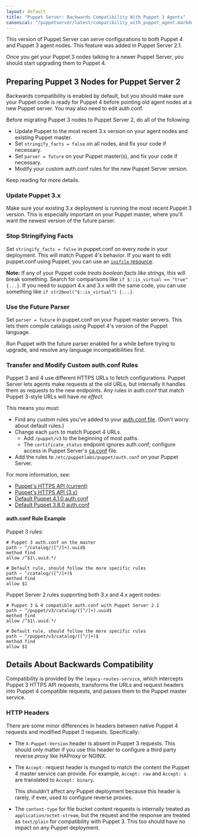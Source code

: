 ```yaml
---
layout: default
title: "Puppet Server: Backwards Compatibility With Puppet 3 Agents"
canonical: "/puppetserver/latest/compatibility_with_puppet_agent.markdown"
---
```



[ca.conf]: ./configuration.html#caconf
[auth.conf]: /puppet/latest/reference/config_file_auth.html

This version of Puppet Server can serve configurations to both Puppet 4 and Puppet 3 agent nodes. This feature was added in Puppet Server 2.1.

Once you get your Puppet 3 nodes talking to a newer Puppet Server, you should start upgrading them to Puppet 4.


## Preparing Puppet 3 Nodes for Puppet Server 2

Backwards compatibility is enabled by default, but you should make sure your Puppet code is ready for Puppet 4 before pointing old agent nodes at a new Puppet server. You may also need to edit auth.conf.

Before migrating Puppet 3 nodes to Puppet Server 2, do all of the following:

- Update Puppet to the most recent 3.x version on your agent nodes and existing Puppet master.
- Set `stringify_facts = false` on all nodes, and fix your code if necessary.
- Set `parser = future` on your Puppet master(s), and fix your code if necessary.
- Modify your custom auth.conf rules for the new Puppet Server version.

Keep reading for more details.

### Update Puppet 3.x

Make sure your existing 3.x deployment is running the most recent Puppet 3 version. This is especially important on your Puppet master, where you'll want the newest version of the future parser.

### Stop Stringifying Facts

Set `stringify_facts = false` in puppet.conf on every node in your deployment. This will match Puppet 4's behavior. If you want to edit puppet.conf using Puppet, you can use an [`inifile` resource](https://forge.puppetlabs.com/puppetlabs/inifile).

**Note:** If any of your Puppet code _treats boolean facts like strings,_ this will break something. Search for comparisons like `if $::is_virtual == "true" {...}`. If you need to support 4.x and 3.x with the same code, you can use something like `if str2bool("$::is_virtual") {...}`.

### Use the Future Parser

Set `parser = future` in puppet.conf on your Puppet master servers. This lets them compile catalogs using Puppet 4's version of the Puppet language.

Run Puppet with the future parser enabled for a while before trying to upgrade, and resolve any language incompatibilities first.

### Transfer and Modify Custom auth.conf Rules

Puppet 3 and 4 use different HTTPS URLs to fetch configurations. Puppet Server lets agents make requests at the old URLs, but internally it handles them as requests to the new endpoints. Any rules in auth.conf that match Puppet 3-style URLs will have _no effect._

This means you must:

* Find any _custom_ rules you've added to your [auth.conf file][auth.conf]. (Don't worry about default rules.)
* Change each `path` to match Puppet 4 URLs.
    * Add `/puppet/v3` to the beginning of most paths.
    * The `certificate_status` endpoint ignores auth.conf; configure access in Puppet Server's [ca.conf][] file.
* Add the rules to `/etc/puppetlabs/puppet/auth.conf` on your Puppet Server.

For more information, see:

* [Puppet's HTTPS API (current)](/puppet/latest/reference/http_api/http_api_index.html)
* [Puppet's HTTPS API (3.x)](https://github.com/puppetlabs/puppet/blob/3.8.0/api/docs/http_api_index.md)
* [Default Puppet 4.1.0 auth.conf](https://github.com/puppetlabs/puppet/blob/4.1.0/conf/auth.conf)
* [Default Puppet 3.8.0 auth.conf](https://github.com/puppetlabs/puppet/blob/3.8.0/conf/auth.conf)

#### auth.conf Rule Example

Puppet 3 rules:

    # Puppet 3 auth.conf on the master
    path ~ ^/catalog/([^/]+).uuid$
    method find
    allow /^$1\.uuid.*/

    # Default rule, should follow the more specific rules
    path ~ ^/catalog/([^/]+)$
    method find
    allow $1

Puppet Server 2 rules supporting both 3.x and 4.x agent nodes:

    # Puppet 3 & 4 compatible auth.conf with Puppet Server 2.1
    path ~ ^/puppet/v3/catalog/([^/]+).uuid$
    method find
    allow /^$1\.uuid.*/

    # Default rule, should follow the more specific rules
    path ~ ^/puppet/v3/catalog/([^/]+)$
    method find
    allow $1

## Details About Backwards Compatibility

Compatibility is provided by the `legacy-routes-service`, which intercepts Puppet 3 HTTPS API requests, transforms the URLs and request headers into Puppet 4 compatible requests, and passes them to the Puppet master service.

### HTTP Headers

There are some minor differences in headers between native Puppet 4 requests and modified Puppet 3 requests. Specifically:

* The `X-Puppet-Version` header is absent in Puppet 3 requests. This should only matter if you use this header to configure a third party reverse proxy like HAProxy or NGINX.
* The `Accept:` request header is munged to match the content the Puppet 4 master service can provide. For example, `Accept: raw` and `Accept: s` are translated to `Accept: binary`.

    This shouldn't affect any Puppet deployment because this header is rarely, if ever, used to configure reverse proxies.
* The `content-type` for file bucket content requests is internally treated as `application/octet-stream`, but the request and the response are treated as `text/plain` for compatibility with Puppet 3.  This too should have no impact on any Puppet deployment.
